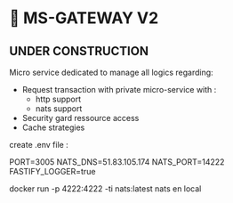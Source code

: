 # :tada: MS-GATEWAY V2

## UNDER CONSTRUCTION

Micro service dedicated to manage all logics regarding:
- Request transaction with private micro-service with :
  - http support
  - nats support
- Security gard ressource access
- Cache strategies



create .env file :

PORT=3005
NATS_DNS=51.83.105.174
NATS_PORT=14222
FASTIFY_LOGGER=true

docker run -p 4222:4222 -ti nats:latest nats en local
